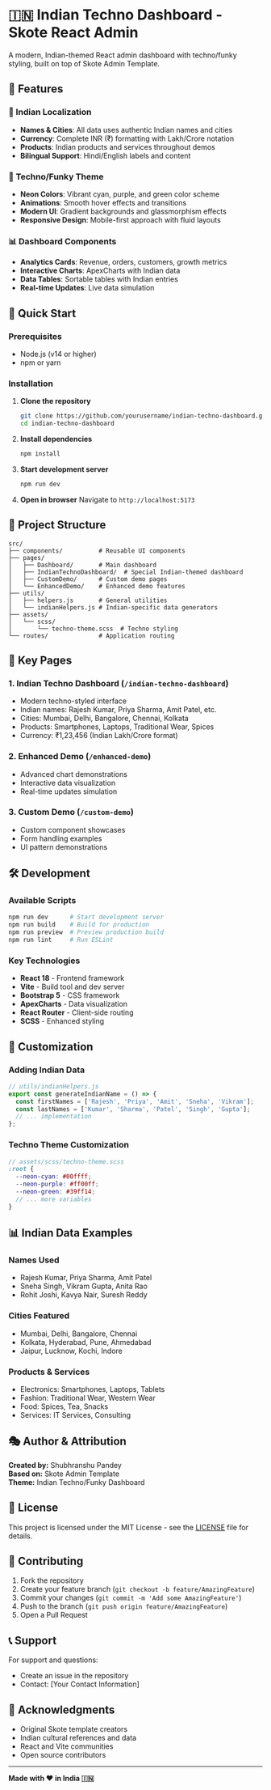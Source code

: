 # 🇮🇳 Indian Techno Dashboard - Skote React Admin

A modern, Indian-themed React admin dashboard with techno/funky styling, built on top of Skote Admin Template.

## 🌟 Features

### 🎨 Indian Localization
- **Names & Cities**: All data uses authentic Indian names and cities
- **Currency**: Complete INR (₹) formatting with Lakh/Crore notation
- **Products**: Indian products and services throughout demos
- **Bilingual Support**: Hindi/English labels and content

### 🎵 Techno/Funky Theme
- **Neon Colors**: Vibrant cyan, purple, and green color scheme
- **Animations**: Smooth hover effects and transitions
- **Modern UI**: Gradient backgrounds and glassmorphism effects
- **Responsive Design**: Mobile-first approach with fluid layouts

### 📊 Dashboard Components
- **Analytics Cards**: Revenue, orders, customers, growth metrics
- **Interactive Charts**: ApexCharts with Indian data
- **Data Tables**: Sortable tables with Indian entries
- **Real-time Updates**: Live data simulation

## 🚀 Quick Start

### Prerequisites
- Node.js (v14 or higher)
- npm or yarn

### Installation

1. **Clone the repository**
   ```bash
   git clone https://github.com/yourusername/indian-techno-dashboard.git
   cd indian-techno-dashboard
   ```

2. **Install dependencies**
   ```bash
   npm install
   ```

3. **Start development server**
   ```bash
   npm run dev
   ```

4. **Open in browser**
   Navigate to `http://localhost:5173`

## 📁 Project Structure

```
src/
├── components/          # Reusable UI components
├── pages/
│   ├── Dashboard/       # Main dashboard
│   ├── IndianTechnoDashboard/  # Special Indian-themed dashboard
│   ├── CustomDemo/      # Custom demo pages
│   └── EnhancedDemo/    # Enhanced demo features
├── utils/
│   ├── helpers.js       # General utilities
│   └── indianHelpers.js # Indian-specific data generators
├── assets/
│   └── scss/
│       └── techno-theme.scss  # Techno styling
└── routes/              # Application routing
```

## 🎯 Key Pages

### 1. Indian Techno Dashboard (`/indian-techno-dashboard`)
- Modern techno-styled interface
- Indian names: Rajesh Kumar, Priya Sharma, Amit Patel, etc.
- Cities: Mumbai, Delhi, Bangalore, Chennai, Kolkata
- Products: Smartphones, Laptops, Traditional Wear, Spices
- Currency: ₹1,23,456 (Indian Lakh/Crore format)

### 2. Enhanced Demo (`/enhanced-demo`)
- Advanced chart demonstrations
- Interactive data visualization
- Real-time updates simulation

### 3. Custom Demo (`/custom-demo`)
- Custom component showcases
- Form handling examples
- UI pattern demonstrations

## 🛠️ Development

### Available Scripts

```bash
npm run dev      # Start development server
npm run build    # Build for production
npm run preview  # Preview production build
npm run lint     # Run ESLint
```

### Key Technologies
- **React 18** - Frontend framework
- **Vite** - Build tool and dev server
- **Bootstrap 5** - CSS framework
- **ApexCharts** - Data visualization
- **React Router** - Client-side routing
- **SCSS** - Enhanced styling

## 🎨 Customization

### Adding Indian Data
```javascript
// utils/indianHelpers.js
export const generateIndianName = () => {
  const firstNames = ['Rajesh', 'Priya', 'Amit', 'Sneha', 'Vikram'];
  const lastNames = ['Kumar', 'Sharma', 'Patel', 'Singh', 'Gupta'];
  // ... implementation
};
```

### Techno Theme Customization
```scss
// assets/scss/techno-theme.scss
:root {
  --neon-cyan: #00ffff;
  --neon-purple: #ff00ff;
  --neon-green: #39ff14;
  // ... more variables
}
```

## 📊 Indian Data Examples

### Names Used
- Rajesh Kumar, Priya Sharma, Amit Patel
- Sneha Singh, Vikram Gupta, Anita Rao
- Rohit Joshi, Kavya Nair, Suresh Reddy

### Cities Featured
- Mumbai, Delhi, Bangalore, Chennai
- Kolkata, Hyderabad, Pune, Ahmedabad
- Jaipur, Lucknow, Kochi, Indore

### Products & Services
- Electronics: Smartphones, Laptops, Tablets
- Fashion: Traditional Wear, Western Wear
- Food: Spices, Tea, Snacks
- Services: IT Services, Consulting

## 🎭 Author & Attribution

**Created by:** Shubhranshu Pandey  
**Based on:** Skote Admin Template  
**Theme:** Indian Techno/Funky Dashboard  

## 📄 License

This project is licensed under the MIT License - see the [LICENSE](LICENSE) file for details.

## 🤝 Contributing

1. Fork the repository
2. Create your feature branch (`git checkout -b feature/AmazingFeature`)
3. Commit your changes (`git commit -m 'Add some AmazingFeature'`)
4. Push to the branch (`git push origin feature/AmazingFeature`)
5. Open a Pull Request

## 📞 Support

For support and questions:
- Create an issue in the repository
- Contact: [Your Contact Information]

## 🙏 Acknowledgments

- Original Skote template creators
- Indian cultural references and data
- React and Vite communities
- Open source contributors

---

**Made with ❤️ in India 🇮🇳**
